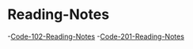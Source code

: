 # Reading-Notes

-[Code-102-Reading-Notes](https://tfrost0913.github.io/Growth-Mindset/)
-[Code-201-Reading-Notes](https://tfrost0913.github.io/Growth-Mindset/)
